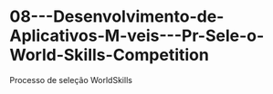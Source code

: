 # 08---Desenvolvimento-de-Aplicativos-M-veis---Pr-Sele-o-World-Skills-Competition
Processo de seleção WorldSkills
